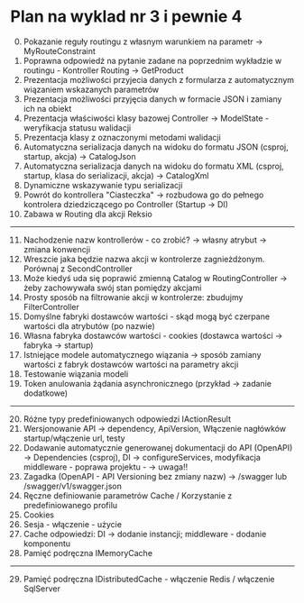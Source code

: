 # Plan na wyklad nr 3 i pewnie 4
0. Pokazanie reguły routingu z własnym warunkiem na parametr -> MyRouteConstraint
1. Poprawna odpowiedź na pytanie zadane na poprzednim wykładzie w routingu - Kontroller Routing -> GetProduct
2. Prezentacja możliwości przyjecia danych z formularza z automatycznym wiązaniem wskazanych parametrów
3. Prezentacja możliwości przyjęcia danych w formacie JSON i zamiany ich na obiekt
4. Prezentacja właściwości klasy bazowej Controller -> ModelState - weryfikacja statusu walidacji
5. Prezentacja klasy z oznaczonymi metodami walidacji
6. Automatyczna serializacja danych na widoku do formatu JSON (csproj, startup, akcja) -> CatalogJson
7. Automatyczna serializacja danych na widoku do formatu XML (csproj, startup, klasa do serializacji, akcja) -> CatalogXml
8. Dynamiczne wskazywanie typu serializacji
9. Powrót do kontrollera "Ciasteczka" -> rozbudowa go do pełnego kontrolera dziedziczącego po Controller (Startup -> DI)
10. Zabawa w Routing dla akcji Reksio
---
11. Nachodzenie nazw kontrollerów - co zrobić? -> własny atrybut -> zmiana konwencji
12. Wreszcie jaka będzie nazwa akcji w kontrolerze zagnieżdżonym. Porównaj z SecondController
13. Może kiedyś uda się poprawić zmienną Catalog w RoutingController -> żeby zachowywała swój stan pomiędzy akcjami
14. Prosty sposób na filtrowanie akcji w kontrolerze: zbudujmy FilterController
15. Domyślne fabryki dostawców wartości - skąd mogą być czerpane wartości dla atrybutów (po nazwie)
16. Własna fabryka dostawców wartości - cookies (dostawca wartości -> fabryka -> startup)
17. Istniejące modele automatycznego wiązania -> sposób zamiany wartości z fabryk dostawców wartości na parametry akcji
18. Testowanie wiązania modeli
19. Token anulowania żądania asynchronicznego (przykład -> zadanie dodatkowe)
---
20. Różne typy predefiniowanych odpowiedzi IActionResult
21. Wersjonowanie API -> dependency, ApiVersion, Włączenie nagłówków startup/włączenie url, testy
22. Dodawanie automatycznie generowanej dokumentacji do API (OpenAPI) -> Dependencies (csproj), DI -> configureServices, modyfikacja middleware - poprawa projektu - -> uwaga!!
23. Zagadka (OpenAPI - API Versioning bez zmiany nazw) -> /swagger lub /swagger/v1/swagger.json 
24. Ręczne definiowanie parametrów Cache / Korzystanie z predefiniowanego profilu
25. Cookies
26. Sesja - włączenie - użycie
27. Cache odpowiedzi: DI -> dodanie instancji; middleware - dodanie komponentu 
28. Pamięć podręczna IMemoryCache
---
29. Pamięć podręczna IDistributedCache - włączenie Redis / włączenie SqlServer